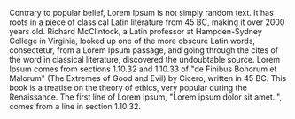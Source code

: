 Contrary to popular belief, Lorem Ipsum is not simply random text. It has roots in a piece of classical
Latin literature from 45 BC, making it over 2000 years old. Richard McClintock,
a Latin professor at Hampden-Sydney College in Virginia, looked up one of the more
obscure Latin words, consectetur, from a Lorem Ipsum passage, and going through
the cites of the word in classical literature, discovered the undoubtable source.
Lorem Ipsum comes from sections 1.10.32 and 1.10.33 of "de Finibus Bonorum et Malorum"
(The Extremes of Good and Evil) by Cicero, written in 45 BC. This book is a treatise on the
theory of ethics, very popular during the Renaissance. The first line of Lorem Ipsum,
"Lorem ipsum dolor sit amet..", comes from a line in section 1.10.32.